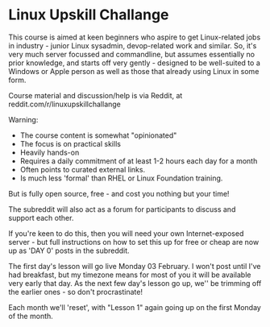 # Linux Upskill Challange

This course is aimed at keen beginners who aspire to get Linux-related jobs in industry - junior Linux sysadmin, devop-related work and similar. So, it's very much server focussed and commandline, but assumes essentially no prior knowledge, and starts off very gently - designed to be well-suited to a Windows or Apple person as well as those that already
using Linux in some form.

Course material and discussion/help is via Reddit, at reddit.com/r/linuxupskillchallange 

Warning: 
* The course content is somewhat "opinionated"
* The focus is on practical skills 
* Heavily hands-on
* Requires a daily commitment of at least 1-2 hours each day for a month
* Often points to curated external links. 
* Is much less 'formal' than RHEL or Linux Foundation training.

But is fully open source, free - and cost you nothing but your time! 

The subreddit will also act as a forum for participants to discuss and support each other.

If you're keen to do this, then you will need your own Internet-exposed server - but full
instructions on how to set this up for free or cheap are now up as 'DAY 0' posts in the
subreddit.

The first day's lesson will go live Monday 03 February. I won't post until I've had breakfast,
but my timezone means for most of you it will be available very early that day. As the next few day's lesson go up, we'' be trimming off the earlier ones - so don't procrastinate!

Each month we'll 'reset', with "Lesson 1" again going up on the first Monday of the month.
